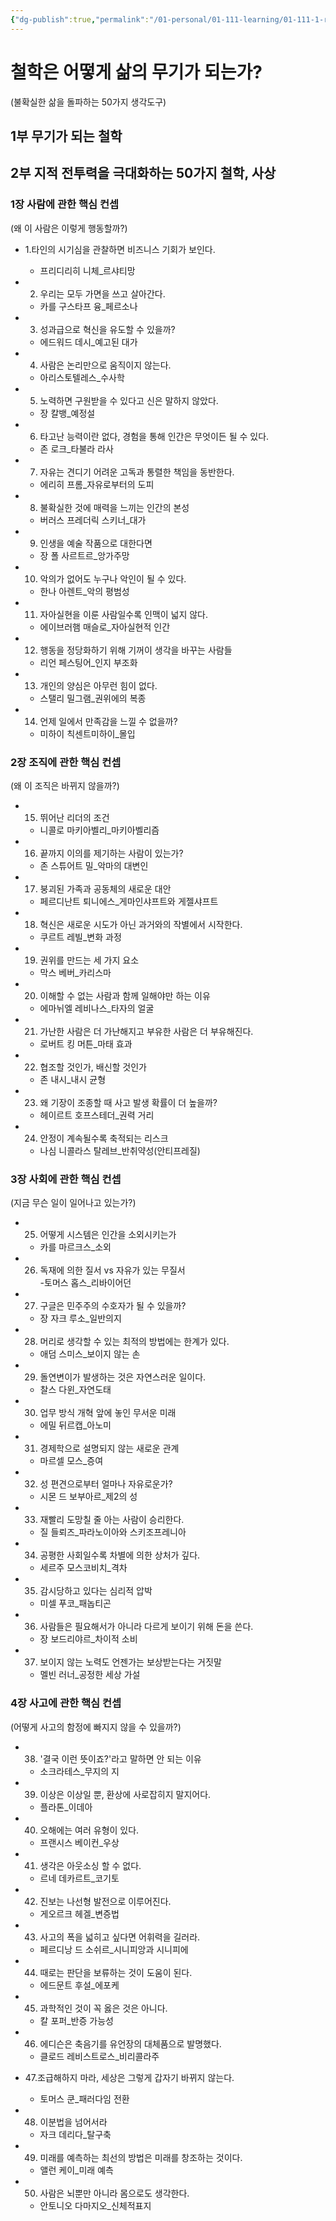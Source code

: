 ```yaml
---
{"dg-publish":true,"permalink":"/01-personal/01-111-learning/01-111-1-reading/01-111-1-1-books-10-k/00068-50/","dgHomeLink":true,"dgPassFrontmatter":false}
---
```




# 철학은 어떻게 삶의 무기가 되는가?
  (불확실한 삶을 돌파하는 50가지 생각도구)


## 1부 무기가 되는 철학

## 2부 지적 전투력을 극대화하는 50가지 철학, 사상

### 1장 사람에 관한 핵심 컨셉  
  (왜 이 사람은 이렇게 행동할까?)

- 1.타인의 시기심을 관찰하면 비즈니스 기회가 보인다.  
    - 프리디리히 니체_르샤티망

- 2. 우리는 모두 가면을 쓰고 살아간다.  
    - 카를 구스타프 융_페르소나

- 3. 성과급으로 혁신을 유도할 수 있을까?  
    - 에드워드 데시_예고된 대가

- 4. 사람은 논리만으로 움직이지 않는다.  
    - 아리스토텔레스_수사학

- 5. 노력하면 구원받을 수 있다고 신은 말하지 않았다.  
    - 장 칼뱅_예정설

- 6. 타고난 능력이란 없다, 경험을 통해 인간은 무엇이든 될 수 있다.  
    - 존 로크_타불라 라사

- 7. 자유는 견디기 어려운 고독과 통렬한 책임을 동반한다.  
    - 에리히 프롬_자유로부터의 도피

- 8. 불확실한 것에 매력을 느끼는 인간의 본성  
    - 버러스 프레더릭 스키너_대가

- 9. 인생을 예술 작품으로 대한다면  
    - 장 폴 사르트르_앙가주망

- 10. 악의가 없어도 누구나 악인이 될 수 있다.  
    - 한나 아렌트_악의 평범성

- 11. 자아실현을 이룬 사람일수록 인맥이 넓지 않다.  
    - 에이브러햄 매슬로_자아실현적 인간

- 12. 행동을 정당화하기 위해 기꺼이 생각을 바꾸는 사람들  
    - 리언 페스팅어_인지 부조화

- 13. 개인의 양심은 아무런 힘이 없다.  
    - 스탤리 밀그램_권위에의 복종

- 14. 언제 일에서 만족감을 느낄 수 없을까?  
    - 미하이 칙센트미하이_몰입

### 2장 조직에 관한 핵심 컨셉  
  (왜 이 조직은 바뀌지 않을까?)

- 15. 뛰어난 리더의 조건  
    - 니콜로 마키아벨리_마키아벨리즘

- 16. 끝까지 이의를 제기하는 사람이 있는가?  
    - 존 스튜어트 밀_악마의 대변인

- 17. 붕괴된 가족과 공동체의 새로운 대안  
    - 페르디난트 퇴니에스_게마인샤프트와 게젤샤프트

- 18. 혁신은 새로운 시도가 아닌 과거와의 작별에서 시작한다.  
    - 쿠르트 레빌_변화 과정

- 19. 권위를 만드는 세 가지 요소  
    - 막스 베버_카리스마

- 20. 이해할 수 없는 사람과 함께 일해야만 하는 이유  
    - 에마뉘엘 레비나스_타자의 얼굴

- 21. 가난한 사람은 더 가난해지고 부유한 사람은 더 부유해진다.  
    - 로버트 킹 머튼_마태 효과

- 22. 협조할 것인가, 배신할 것인가  
    - 존 내시_내시 균형

- 23. 왜 기장이 조종할 때 사고 발생 확률이 더 높을까?  
    - 헤이르트 호프스테더_권력 거리

- 24. 안정이 계속될수록 축적되는 리스크  
    - 나심 니콜라스 탈레브_반취약성(안티프레질)

### 3장 사회에 관한 핵심 컨셉  
  (지금 무슨 일이 일어나고 있는가?)

- 25. 어떻게 시스템은 인간을 소외시키는가  
    - 카를 마르크스_소외

- 26. 독재에 의한 질서 vs 자유가 있는 무질서  
     -토머스 홉스_리바이어던

- 27. 구글은 민주주의 수호자가 될 수 있을까?  
    - 장 자크 루소_일반의지

- 28. 머리로 생각할 수 있는 최적의 방법에는 한계가 있다.  
    - 애덤 스미스_보이지 않는 손

- 29. 돌연변이가 발생하는 것은 자연스러운 일이다.  
    - 찰스 다윈_자연도태

- 30. 업무 방식 개혁 앞에 놓인 무서운 미래  
    - 에밀 뒤르캡_아노미

- 31. 경제학으로 설명되지 않는 새로운 관계  
    - 마르셀 모스_증여

- 32. 성 편견으로부터 얼마나 자유로운가?  
    - 시몬 드 보부아르_제2의 성

- 33. 재빨리 도망칠 줄 아는 사람이 승리한다.  
    - 질 들뢰즈_파라노이아와 스키조프레니아

- 34. 공평한 사회일수록 차별에 의한 상처가 깊다.  
    - 세르주 모스코비치_격차

- 35. 감시당하고 있다는 심리적 압박  
    - 미셀 푸코_패놉티곤

- 36. 사람들은 필요해서가 아니라 다르게 보이기 위해 돈을 쓴다.  
    - 장 보드리야르_차이적 소비

- 37. 보이지 않는 노력도 언젠가는 보상받는다는 거짓말  
    - 멜빈 러너_공정한 세상 가설

### 4장 사고에 관한 핵심 컨셉  
  (어떻게 사고의 함정에 빠지지 않을 수 있을까?)

- 38. '결국 이런 뜻이죠?'라고 말하면 안 되는 이유  
    - 소크라테스_무지의 지

- 39. 이상은 이상일 뿐, 환상에 사로잡히지 말지어다.  
    - 플라톤_이데아

- 40. 오해에는 여러 유형이 있다.  
    - 프랜시스 베이컨_우상

- 41. 생각은 아웃소싱 할 수 없다.  
    - 르네 데카르트_코기토

- 42. 진보는 나선형 발전으로 이루어진다.  
    - 게오르크 헤겔_변증법

- 43. 사고의 폭을 넓히고 싶다면 어휘력을 길러라.  
    - 페르디낭 드 소쉬르_시니피앙과 시니피에

- 44. 때로는 판단을 보류하는 것이 도움이 된다.  
    - 에드문트 후설_에포케

- 45. 과학적인 것이 꼭 옳은 것은 아니다.  
    - 칼 포퍼_반증 가능성

- 46. 에디슨은 축음기를 유언장의 대체품으로 발명했다.  
    - 클로드 레비스트로스_비리콜라주

- 47.조급해하지 마라, 세상은 그렇게 갑자기 바뀌지 않는다.  
    - 토머스 쿤_패러다임 전환

- 48. 이분법을 넘어서라  
    - 자크 데리다_탈구축

- 49. 미래를 예측하는 최선의 방법은 미래를 창조하는 것이다.  
    - 앨런 케이_미래 예측

- 50. 사람은 뇌뿐만 아니라 몸으로도 생각한다.  
    - 안토니오 다마지오_신체적표지

